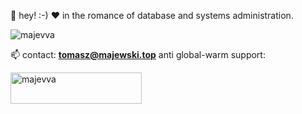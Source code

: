 👋 hey! :-)
❤️ in the romance of database and systems administration.

<p align="left"> <img src="https://komarev.com/ghpvc/?username=majevva&label=%F0%9F%8C%8D&color=2287a0&style=flat-square" alt="majevva" /> </p>

📫 contact: **tomasz@majewski.top**
anti global-warm support:
<p><a href="https://www.buymeacoffee.com/majevva"> <img align="left" src="https://cdn.buymeacoffee.com/buttons/v2/default-yellow.png" height="50" width="210" alt="majevva" /></a></p><br><br>


